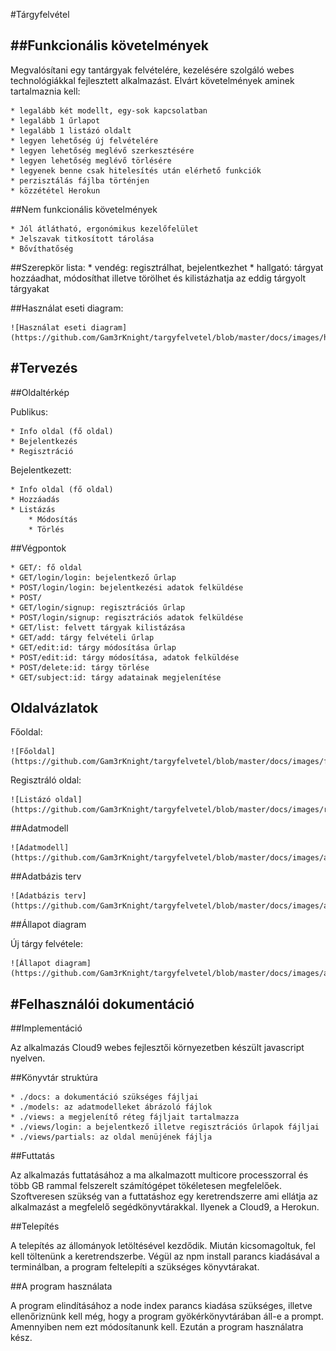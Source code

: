 #Tárgyfelvétel


##Funkcionális követelmények
------------------------------

Megvalósítani egy tantárgyak felvételére, kezelésére szolgáló webes technológiákkal fejlesztett alkalmazást. Elvárt követelmények aminek tartalmaznia kell:

    * legalább két modellt, egy-sok kapcsolatban
    * legalább 1 űrlapot
    * legalább 1 listázó oldalt
    * legyen lehetőség új felvételére
    * legyen lehetőség meglévő szerkesztésére
    * legyen lehetőség meglévő törlésére
    * legyenek benne csak hitelesítés után elérhető funkciók
    * perzisztálás fájlba történjen
    * közzététel Herokun

##Nem funkcionális követelmények
   
    * Jól átlátható, ergonómikus kezelőfelület
    * Jelszavak titkosított tárolása
    * Bővíthatőség

##Szerepkör lista:
    * vendég: regisztrálhat, bejelentkezhet
    * hallgató: tárgyat hozzáadhat, módosíthat illetve törölhet és kilistázhatja az eddig tárgyolt tárgyakat

##Használat eseti diagram:
    
    ![Használat eseti diagram](https://github.com/Gam3rKnight/targyfelvetel/blob/master/docs/images/haszndiag.png)
    
#Tervezés
----------

##Oldaltérkép

Publikus:

    * Info oldal (fő oldal)
    * Bejelentkezés
    * Regisztráció

Bejelentkezett:
    
    * Info oldal (fő oldal)
    * Hozzáadás
    * Listázás
        * Módosítás
        * Törlés

##Végpontok

    * GET/: fő oldal
    * GET/login/login: bejelentkező űrlap
    * POST/login/login: bejelentkezési adatok felküldése
    * POST/
    * GET/login/signup: regisztrációs űrlap
    * POST/login/signup: regisztrációs adatok felküldése
    * GET/list: felvett tárgyak kilistázása
    * GET/add: tárgy felvételi űrlap
    * GET/edit:id: tárgy módosítása űrlap
    * POST/edit:id: tárgy módosítása, adatok felküldése
    * POST/delete:id: tárgy törlése
    * GET/subject:id: tárgy adatainak megjelenítése

## Oldalvázlatok
    
Főoldal:

    ![Főoldal](https://github.com/Gam3rKnight/targyfelvetel/blob/master/docs/images/foold.jpg)

Regisztráló oldal:

    ![Listázó oldal](https://github.com/Gam3rKnight/targyfelvetel/blob/master/docs/images/reg.jpg)
    
##Adatmodell

    ![Adatmodell](https://github.com/Gam3rKnight/targyfelvetel/blob/master/docs/images/adat.png)
    
##Adatbázis terv

    ![Adatbázis terv](https://github.com/Gam3rKnight/targyfelvetel/blob/master/docs/images/adatb.png)
    
##Állapot diagram

Új tárgy felvétele:

    ![Állapot diagram](https://github.com/Gam3rKnight/targyfelvetel/blob/master/docs/images/allapot.png)
    
#Felhasználói dokumentáció
---------------------------

##Implementáció

Az alkalmazás Cloud9 webes fejlesztői környezetben készült javascript nyelven.

##Könyvtár struktúra

    * ./docs: a dokumentáció szükséges fájljai
    * ./models: az adatmodelleket ábrázoló fájlok
    * ./views: a megjelenítő réteg fájljait tartalmazza
    * ./views/login: a bejelentkező illetve regisztrációs űrlapok fájljai
    * ./views/partials: az oldal menüjének fájlja
    
##Futtatás

Az alkalmazás futtatásához a ma alkalmazott multicore processzorral és több GB rammal felszerelt számítógépet tökéletesen megfelelőek.
Szoftveresen szükség van a futtatáshoz egy keretrendszerre ami ellátja az alkalmazást a megfelelő segédkönyvtárakkal. Ilyenek a Cloud9, a Herokun.

##Telepítés

A telepítés az állományok letöltésével kezdődik. Miután kicsomagoltuk, fel kell töltenünk a keretrendszerbe. Végül az npm install parancs kiadásával a terminálban, a program feltelepíti a szükséges könyvtárakat.

##A program használata

A program elindításához a node index parancs kiadása szükséges, illetve ellenőriznünk kell még, hogy a program gyökérkönyvtárában áll-e a prompt. Amennyiben nem ezt módosítanunk kell. Ezután a program használatra kész.